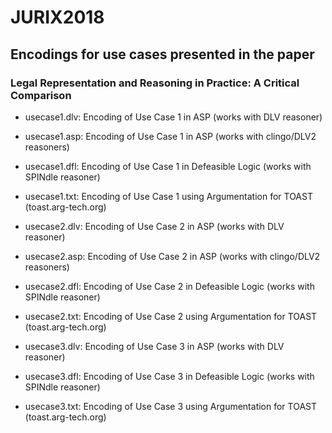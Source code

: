 # JURIX2018

## Encodings for use cases presented in the paper 
### Legal Representation and Reasoning in Practice: A Critical Comparison

* usecase1.dlv:	          Encoding of Use Case 1 in ASP (works with DLV reasoner)
* usecase1.asp:           Encoding of Use Case 1 in ASP (works with clingo/DLV2 reasoners)
* usecase1.dfl:           Encoding of Use Case 1 in Defeasible Logic (works with SPINdle reasoner)
* usecase1.txt:           Encoding of Use Case 1 using Argumentation for TOAST (toast.arg-tech.org)

* usecase2.dlv:	          Encoding of Use Case 2 in ASP (works with DLV reasoner)
* usecase2.asp:           Encoding of Use Case 2 in ASP (works with clingo/DLV2 reasoners)
* usecase2.dfl:           Encoding of Use Case 2 in Defeasible Logic (works with SPINdle reasoner)
* usecase2.txt:           Encoding of Use Case 2 using Argumentation for TOAST (toast.arg-tech.org)

* usecase3.dlv:	          Encoding of Use Case 3 in ASP (works with DLV reasoner)
* usecase3.dfl:           Encoding of Use Case 3 in Defeasible Logic (works with SPINdle reasoner)
* usecase3.txt:           Encoding of Use Case 3 using Argumentation for TOAST (toast.arg-tech.org)
